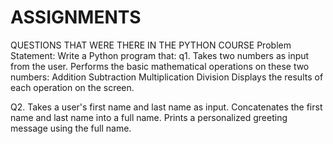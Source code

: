 # ASSIGNMENTS
QUESTIONS THAT WERE THERE IN THE PYTHON COURSE 
Problem Statement: Write a Python program that:
q1. Takes two numbers as input from the user.
   Performs the basic mathematical operations on these two numbers:
	 Addition
	 Subtraction
   Multiplication
   Division
   Displays the results of each operation on the screen.


   

Q2.  Takes a user's first name and last name as input.
    Concatenates the first name and last name into a full name.
    Prints a personalized greeting message using the full name.
	



 
